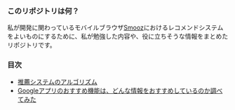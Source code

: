 ### このリポジトリは何？
私が開発に関わっているモバイルブラウザ[Smooz](http://smoozapp.com/ja/)におけるレコメンドシステムをよいものにするために、私が勉強した内容や、役に立ちそうな情報をまとめたリポジトリです。

### 目次
- [推薦システムのアルゴリズム](https://github.com/tatsuya-yokoyama/recommender_system/blob/master/algorithms_of_recommender_systems.md)
- [Googleアプリのおすすめ機能は、どんな情報をおすすめしているのか調べてみた](https://note.mu/tatsuya_yokoyama/n/ne3699944040a)
